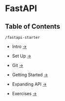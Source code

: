 # FastAPI

## Table of Contents

`/fastapi-starter`

- Intro [→](https://karlaevelize.github.io/fastapi-starter/docs/fastapi-starter/1-INTRO)

- Set Up [→](https://karlaevelize.github.io/fastapi-starter/docs/fastapi-starter/2-SET-UP)

- Git [→](https://karlaevelize.github.io/fastapi-starter/docs/fastapi-starter/1-INTRO)

- Getting Started [→](https://karlaevelize.github.io/fastapi-starter/docs/fastapi-starter/3-GIT)

- Expanding API [→](https://karlaevelize.github.io/fastapi-starter/docs/fastapi-starter/5-EXPANDING-API)

- Exercises [→](https://karlaevelize.github.io/fastapi-starter/docs/fastapi-starter/5-EXERCISES)
